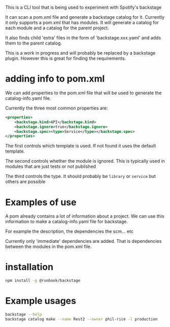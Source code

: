 This is a CLI tool that is being used to experiment with Spotify's backstage

It can scan a pom.xml file and generate a backstage catalog for it. Currently it only
supports a pom.xml that has modules. It will generate a catalog for each module and a 
catalog for the parent project.

It also finds child 'extra' files in the form of 'backstage.xxx.yaml' and adds them to the parent catalog.

This is a work in progress and will probably be replaced by a backstage plugin. However this is great for
finding the requirements.

# adding info to pom.xml

We can add properties to the pom.xml file that will be used to generate the catalog-info.yaml file.

Currently the three most common properties are:

```xml
<properties>
    <backstage.kind>API</backstage.kind>
    <backstage.ignore>true</backstage.ignore>
    <backstage.spec><type>Service</type></backstage.spec>
</properties>
```
The first controls which template is used. If not found it uses the default template.

The second controls whether the module is ignored. This is typically used in modules that are just tests or not published

The third controls the type. It should probably be `library` or `service`  but others are possible

# Examples of use

A pom already contains a lot of information about a project. We can use this information to
make a catalog-info.yaml file for backstage.

For example the description, the dependencies the scm... etc

Currently only 'immediate' dependencies are added. That is dependencies between the modules in the pom.xml file.





# installation 

```sh
npm install -g @runbook/backstage
```

# Example usages

```sh
backstage --help
backstage catalog make --name Rest2 --owner phil-rice -l production
```


